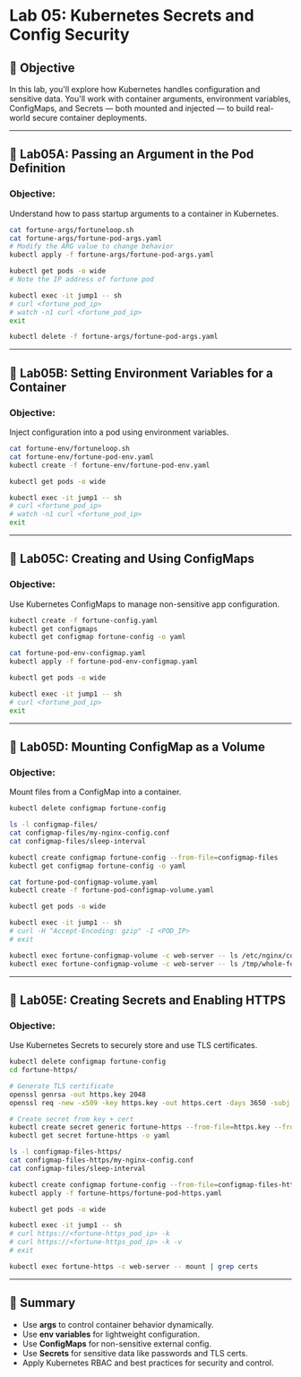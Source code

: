 # Lab 05: Kubernetes Secrets and Config Security

## 🎯 Objective

In this lab, you'll explore how Kubernetes handles configuration and sensitive data. You'll work with container arguments, environment variables, ConfigMaps, and Secrets — both mounted and injected — to build real-world secure container deployments.

---

## 🧩 Lab05A: Passing an Argument in the Pod Definition

### Objective:
Understand how to pass startup arguments to a container in Kubernetes.

```bash
cat fortune-args/fortuneloop.sh
cat fortune-args/fortune-pod-args.yaml
# Modify the ARG value to change behavior
kubectl apply -f fortune-args/fortune-pod-args.yaml

kubectl get pods -o wide
# Note the IP address of fortune pod

kubectl exec -it jump1 -- sh
# curl <fortune_pod_ip>
# watch -n1 curl <fortune_pod_ip>
exit

kubectl delete -f fortune-args/fortune-pod-args.yaml
```

---

## 🧩 Lab05B: Setting Environment Variables for a Container

### Objective:
Inject configuration into a pod using environment variables.

```bash
cat fortune-env/fortuneloop.sh
cat fortune-env/fortune-pod-env.yaml
kubectl create -f fortune-env/fortune-pod-env.yaml

kubectl get pods -o wide

kubectl exec -it jump1 -- sh
# curl <fortune_pod_ip>
# watch -n1 curl <fortune_pod_ip>
exit
```

---

## 🧩 Lab05C: Creating and Using ConfigMaps

### Objective:
Use Kubernetes ConfigMaps to manage non-sensitive app configuration.

```bash
kubectl create -f fortune-config.yaml
kubectl get configmaps
kubectl get configmap fortune-config -o yaml

cat fortune-pod-env-configmap.yaml
kubectl apply -f fortune-pod-env-configmap.yaml

kubectl get pods -o wide

kubectl exec -it jump1 -- sh
# curl <fortune_pod_ip>
exit
```

---

## 🧩 Lab05D: Mounting ConfigMap as a Volume

### Objective:
Mount files from a ConfigMap into a container.

```bash
kubectl delete configmap fortune-config

ls -l configmap-files/
cat configmap-files/my-nginx-config.conf
cat configmap-files/sleep-interval

kubectl create configmap fortune-config --from-file=configmap-files
kubectl get configmap fortune-config -o yaml

cat fortune-pod-configmap-volume.yaml
kubectl create -f fortune-pod-configmap-volume.yaml

kubectl get pods -o wide

kubectl exec -it jump1 -- sh
# curl -H "Accept-Encoding: gzip" -I <POD_IP>
# exit

kubectl exec fortune-configmap-volume -c web-server -- ls /etc/nginx/conf.d
kubectl exec fortune-configmap-volume -c web-server -- ls /tmp/whole-fortune-config-volume
```

---

## 🧩 Lab05E: Creating Secrets and Enabling HTTPS

### Objective:
Use Kubernetes Secrets to securely store and use TLS certificates.

```bash
kubectl delete configmap fortune-config
cd fortune-https/

# Generate TLS certificate
openssl genrsa -out https.key 2048
openssl req -new -x509 -key https.key -out https.cert -days 3650 -subj /CN=www.kubia-example.com

# Create secret from key + cert
kubectl create secret generic fortune-https --from-file=https.key --from-file=https.cert --from-file=foo
kubectl get secret fortune-https -o yaml

ls -l configmap-files-https/
cat configmap-files-https/my-nginx-config.conf
cat configmap-files/sleep-interval

kubectl create configmap fortune-config --from-file=configmap-files-https
kubectl apply -f fortune-https/fortune-pod-https.yaml

kubectl get pods -o wide

kubectl exec -it jump1 -- sh
# curl https://<fortune-https_pod_ip> -k
# curl https://<fortune-https_pod_ip> -k -v
# exit

kubectl exec fortune-https -c web-server -- mount | grep certs
```

---

## 📌 Summary

- Use **args** to control container behavior dynamically.
- Use **env variables** for lightweight configuration.
- Use **ConfigMaps** for non-sensitive external config.
- Use **Secrets** for sensitive data like passwords and TLS certs.
- Apply Kubernetes RBAC and best practices for security and control.